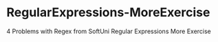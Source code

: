 # RegularExpressions-MoreExercise
4 Problems with Regex from SoftUni Regular Expressions More Exercise
